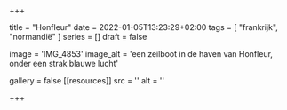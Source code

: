 +++

title = "Honfleur"
date = 2022-01-05T13:23:29+02:00 
tags = [ "frankrijk", "normandië" ] 
series = [] 
draft = false

image = 'IMG_4853'
image_alt = 'een zeilboot in de haven van Honfleur, onder een strak blauwe lucht'

gallery = false
[[resources]]
src = ''
alt = ''


+++
